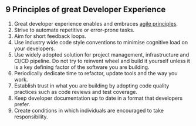 ## 9 Principles of great Developer Experience

1. Great developer experience enables and embraces [agile principles](https://agilemanifesto.org/).
2. Strive to automate repetitive or error-prone tasks.
3. Aim for short feedback loops.
4. Use industry wide code style conventions to minimise cognitive load on your developers.
5. Use widely adopted solution for project management, infrastructure and CI/CD pipeline. Do not try to reinvent wheel and build it yourself unless it is a key defining factor of the software you are building.
6. Periodically dedicate time to refactor, update tools and the way you work.
7. Establish trust in what you are building by adopting code quality practices such as code reviews and test coverage.
8. Keep developer documentation up to date in a format that developers prefer.
9. Create conditions in which individuals are encouraged to take responsibility.
